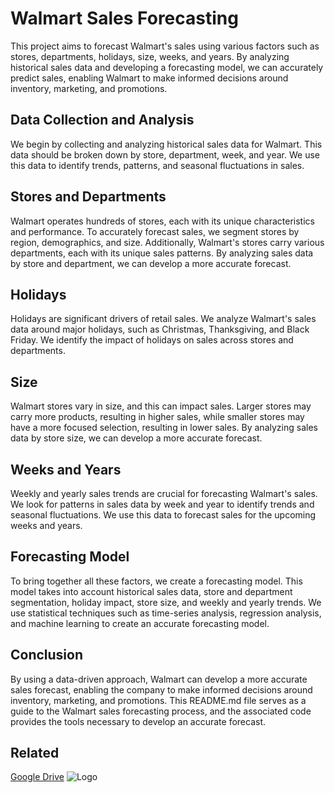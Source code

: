# Walmart Sales Forecasting 
This project aims to forecast Walmart's sales using various factors such as stores, departments, holidays, size, weeks, and years. By analyzing historical sales data and developing a forecasting model, we can accurately predict sales, enabling Walmart to make informed decisions around inventory, marketing, and promotions.

## Data Collection and Analysis
We begin by collecting and analyzing historical sales data for Walmart. This data should be broken down by store, department, week, and year. We use this data to identify trends, patterns, and seasonal fluctuations in sales.

## Stores and Departments
Walmart operates hundreds of stores, each with its unique characteristics and performance. To accurately forecast sales, we segment stores by region, demographics, and size. Additionally, Walmart's stores carry various departments, each with its unique sales patterns. By analyzing sales data by store and department, we can develop a more accurate forecast.

## Holidays
Holidays are significant drivers of retail sales. We analyze Walmart's sales data around major holidays, such as Christmas, Thanksgiving, and Black Friday. We identify the impact of holidays on sales across stores and departments.

## Size
Walmart stores vary in size, and this can impact sales. Larger stores may carry more products, resulting in higher sales, while smaller stores may have a more focused selection, resulting in lower sales. By analyzing sales data by store size, we can develop a more accurate forecast.

## Weeks and Years
Weekly and yearly sales trends are crucial for forecasting Walmart's sales. We look for patterns in sales data by week and year to identify trends and seasonal fluctuations. We use this data to forecast sales for the upcoming weeks and years.

## Forecasting Model
To bring together all these factors, we create a forecasting model. This model takes into account historical sales data, store and department segmentation, holiday impact, store size, and weekly and yearly trends. We use statistical techniques such as time-series analysis, regression analysis, and machine learning to create an accurate forecasting model.

## Conclusion
By using a data-driven approach, Walmart can develop a more accurate sales forecast, enabling the company to make informed decisions around inventory, marketing, and promotions. This README.md file serves as a guide to the Walmart sales forecasting process, and the associated code provides the tools necessary to develop an accurate forecast.

## Related
[Google Drive](https://drive.google.com/drive/folders/1f7wyF676pv1qAI2hqgd_RJV0326j2yWw?usp=share_link)
![Logo](https://upload.wikimedia.org/wikipedia/commons/d/d0/Google_Colaboratory_SVG_Logo.svg)



